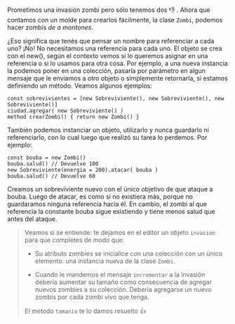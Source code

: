 Prometimos una invasión zombi pero sólo tenemos dos :-1: . Ahora que contamos con un molde para crearlos fácilmente, la clase `Zombi`, podemos hacer zombis _de a montones_.

¿Eso significa que tenés que pensar un nombre para referenciar a cada uno? ¡No! No necesitamos una referencia para cada uno. El objeto se crea con el new(), según el contexto  vemos si lo queremos asignar en una referencia o si lo usamos para otra cosa. Por ejemplo, a una nueva instancia la podemos poner en una colección, pasarla por parámetro en algun mensaje que le enviamos a otro objeto o simplemente retornarla, si estamos definiendo un método. 
Veamos algunos ejemplos:

```wollok
const sobrevivientes = [new Sobreviviente(), new Sobreviviente(), new Sobreviviente()]
ciudad.agregar( new Sobreviviente() )
method crearZombi() { return new Zombi() }
```

También podemos instanciar un objeto, utilizarlo y nunca guardarlo ni referenciarlo, con lo cual luego que realizó su tarea lo perdemos.
Por ejemplo: 

```wollok
const bouba = new Zombi()
bouba.salud() // Devuelve 100
new Sobreviviente(energia = 200).atacar( bouba )
bouba.salud() // Devuelve 60

```
Creamos un sobreviviente nuevo con el único objetivo de que ataque a bouba. Luego de atacar, es como si no existiera más, porque no guardaramos ninguna referencia hacia él. En cambio, el zombi al que referencia la constante bouba sigue existiendo y tiene menos salud que antes del ataque. 

> Veamos si se entiende: te dejamos en el editor un objeto `invasion` para que completes de modo que:
>
> - Su atributo zombies se inicialice con una colección con un único elemento: una instancia nueva de la clase `Zombi`.
>
> - Cuando le mandemos el mensaje `incrementar` a la invasión debería aumentar su tamaño como consecuencia de agregar nuevos zombies a su colección. Debería agregarse un nuevo zombis por cada zombi vivo que tenga.
>
> El metodo `tamanio` te lo damos resuelto :thumbsup: